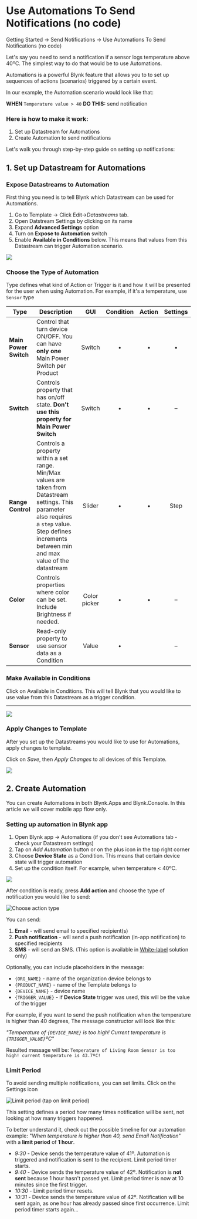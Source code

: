 # Use Automations To Send Notifications (no code)

Getting Started -> Send Notifications -> Use Automations To Send Notifications (no code)



Let's say you need to send a notification if a sensor logs temperature above 40ºC. The simplest way to do that would be to use Automations.&#x20;

Automations is a powerful Blynk feature that allows you to to set up sequences of actions (scenarios) triggered by a certain event.

In our example, the Automation scenario would look like that:&#x20;

**WHEN** `Temperature value > 40` **DO THIS:** send notification



### Here is how to make it work:

1. Set up Datastream for Automations
2. Create Automation to send notifications

Let's walk you through step-by-step guide on setting up notifications:

## 1. Set up Datastream for Automations

### Expose Datastreams to Automation

First thing you need is to tell Blynk which Datastream can be used for Automations.

1. Go to  Template -> Click Edit->_Datastreams_ tab.
2. Open Datstream Settings by clicking on its name&#x20;
3. Expand **Advanced Settings** option
4. Turn on **Expose to Automation** switch
5. Enable **Available in Conditions** below. This means that values from this Datastream can trigger Automation scenario.



![](../../.gitbook/assets/cpt2105201739-1919x971.gif)

###

### Choose the Type of Automation

Type defines what kind of Action or Trigger is it and how it will be presented for the user when using Automation. For example, if it's a temperature, use `Sensor` type

| Type                  | Description                                                                                                                                                                                                 |      GUI     | Condition | Action | Settings |
| --------------------- | ----------------------------------------------------------------------------------------------------------------------------------------------------------------------------------------------------------- | :----------: | :-------: | :----: | :------: |
| **Main Power Switch** | Control that turn device ON/OFF. You can have **only one** Main Power Switch per Product                                                                                                                    |    Switch    |     •     |    •   |     •    |
| **Switch**            | Controls property that has on/off state. **Don't use this property for Main Power Switch**                                                                                                                  |    Switch    |     •     |    •   |     –    |
| **Range Control**     | Controls a property within a set range. Min/Max values are taken from Datastream settings. This parameter also requires a `step` value. Step defines increments between min and max value of the datastream |    Slider    |     •     |    •   |   Step   |
| **Color**             | Controls properties where color can be set. Include Brightness if needed.                                                                                                                                   | Color picker |     •     |    •   |     –    |
| **Sensor**            | Read-only property to use sensor data as a Condition                                                                                                                                                        |     Value    |     •     |        |     –    |





### Make Available in Conditions

Click on Available in Conditions. This will tell Blynk that you would like to use value from this Datastream as a trigger condition.

****

![](../../.gitbook/assets/expose\_to\_auto.gif)

###

### Apply Changes to Template

After you set up the Datastreams you would like to use for Automations, apply changes to template.

Click on _Save_, then _Apply Changes_ to all devices of this Template.&#x20;

![](<../../.gitbook/assets/image (33).png>)







## 2. Create Automation



You can create Automations in both Blynk.Apps and Blynk.Console. In this article we will cover mobile app flow only.

### **Setting up automation in Blynk app**

1. Open Blynk app -> Automations (if you don't see Automations tab - check your Datastream settings)
2. Tap on _Add Automation_ button or on the plus icon in the top right corner
3. Choose **Device State** as a Condition. This means that certain device state will trigger automation
4. Set up the condition itself. For example, when temperature < 40ºC.

![](<../../.gitbook/assets/image (35) (1) (1) (1).png>)

After condition is ready, press **Add action** and choose the type of notification you would like to send:

![Choose action type](https://user-images.githubusercontent.com/72790181/120281347-81f92e80-c2c1-11eb-989d-fb5832653d9f.png)

You can send:

1. **Email** - will send email to specified recipient(s)
2. **Push notification** - will send a push notification (in-app notification) to specified recipients
3. **SMS** - will send an SMS. (This option is available in [White-label](https://www.blynk.io/pricing#business) solution only)

Optionally, you can include placeholders in the message:

* `{ORG_NAME}` - name of the organization device belongs to
* `{PRODUCT_NAME}` - name of the Template belongs to
* `{DEVICE_NAME}` - device name
* `{TRIGGER_VALUE}` - if **Device State** trigger was used, this will be the value of the trigger

For example, if you want to send the push notification when the temperature is higher than 40 degrees, The message constructor will look like this:

_"Temperature of `{DEVICE_NAME}` is too high! Current temperature is `{TRIGGER_VALUE}`ºC"_

Resulted message will be: `Temperature of Living Room Sensor is too high! current temperature is 43.7ºC!`

###

### Limit Period

To avoid sending multiple notifications, you can set limits. Click on the Settings icon

![Limit period (tap on limit period)](https://user-images.githubusercontent.com/72790181/120785065-6e55fe00-c535-11eb-8979-f3eb1b50ecf1.png)

This setting defines a period how many times notification will be sent, not looking at how many triggers happened.

To better understand it, check out the possible timeline for our automation example: "_When temperature is higher than 40, send Email Notification_" with a **limit period** of **1 hour**.

* _9:30_ - Device sends the temperature value of 41º. Automation is triggered and notification is sent to the recipient. Limit period timer starts.
* _9:40_ - Device sends the temperature value of 42º. Notification is **not sent** because 1 hour hasn't passed yet. Limit period timer is now at 10 minutes since the first trigger.
* _10:30_ - Limit period timer resets.
* _10:31_ - Device sends the temperature value of 42º. Notification will be sent again, as one hour has already passed since first occurrence. Limit period timer starts again...

